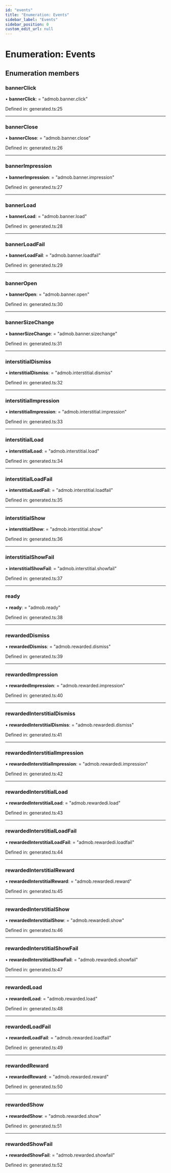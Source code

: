 ```yaml
---
id: "events"
title: "Enumeration: Events"
sidebar_label: "Events"
sidebar_position: 0
custom_edit_url: null
---
```


# Enumeration: Events

## Enumeration members

### bannerClick

• **bannerClick**: = "admob.banner.click"

Defined in: generated.ts:25

___

### bannerClose

• **bannerClose**: = "admob.banner.close"

Defined in: generated.ts:26

___

### bannerImpression

• **bannerImpression**: = "admob.banner.impression"

Defined in: generated.ts:27

___

### bannerLoad

• **bannerLoad**: = "admob.banner.load"

Defined in: generated.ts:28

___

### bannerLoadFail

• **bannerLoadFail**: = "admob.banner.loadfail"

Defined in: generated.ts:29

___

### bannerOpen

• **bannerOpen**: = "admob.banner.open"

Defined in: generated.ts:30

___

### bannerSizeChange

• **bannerSizeChange**: = "admob.banner.sizechange"

Defined in: generated.ts:31

___

### interstitialDismiss

• **interstitialDismiss**: = "admob.interstitial.dismiss"

Defined in: generated.ts:32

___

### interstitialImpression

• **interstitialImpression**: = "admob.interstitial.impression"

Defined in: generated.ts:33

___

### interstitialLoad

• **interstitialLoad**: = "admob.interstitial.load"

Defined in: generated.ts:34

___

### interstitialLoadFail

• **interstitialLoadFail**: = "admob.interstitial.loadfail"

Defined in: generated.ts:35

___

### interstitialShow

• **interstitialShow**: = "admob.interstitial.show"

Defined in: generated.ts:36

___

### interstitialShowFail

• **interstitialShowFail**: = "admob.interstitial.showfail"

Defined in: generated.ts:37

___

### ready

• **ready**: = "admob.ready"

Defined in: generated.ts:38

___

### rewardedDismiss

• **rewardedDismiss**: = "admob.rewarded.dismiss"

Defined in: generated.ts:39

___

### rewardedImpression

• **rewardedImpression**: = "admob.rewarded.impression"

Defined in: generated.ts:40

___

### rewardedInterstitialDismiss

• **rewardedInterstitialDismiss**: = "admob.rewardedi.dismiss"

Defined in: generated.ts:41

___

### rewardedInterstitialImpression

• **rewardedInterstitialImpression**: = "admob.rewardedi.impression"

Defined in: generated.ts:42

___

### rewardedInterstitialLoad

• **rewardedInterstitialLoad**: = "admob.rewardedi.load"

Defined in: generated.ts:43

___

### rewardedInterstitialLoadFail

• **rewardedInterstitialLoadFail**: = "admob.rewardedi.loadfail"

Defined in: generated.ts:44

___

### rewardedInterstitialReward

• **rewardedInterstitialReward**: = "admob.rewardedi.reward"

Defined in: generated.ts:45

___

### rewardedInterstitialShow

• **rewardedInterstitialShow**: = "admob.rewardedi.show"

Defined in: generated.ts:46

___

### rewardedInterstitialShowFail

• **rewardedInterstitialShowFail**: = "admob.rewardedi.showfail"

Defined in: generated.ts:47

___

### rewardedLoad

• **rewardedLoad**: = "admob.rewarded.load"

Defined in: generated.ts:48

___

### rewardedLoadFail

• **rewardedLoadFail**: = "admob.rewarded.loadfail"

Defined in: generated.ts:49

___

### rewardedReward

• **rewardedReward**: = "admob.rewarded.reward"

Defined in: generated.ts:50

___

### rewardedShow

• **rewardedShow**: = "admob.rewarded.show"

Defined in: generated.ts:51

___

### rewardedShowFail

• **rewardedShowFail**: = "admob.rewarded.showfail"

Defined in: generated.ts:52
